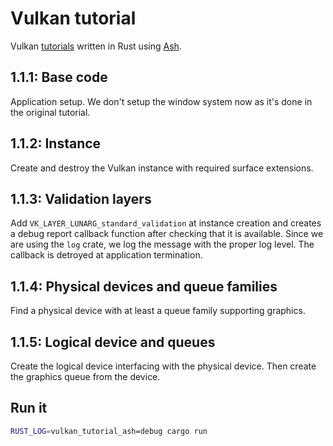 # Vulkan tutorial

Vulkan [tutorials][0] written in Rust using [Ash][1].

## 1.1.1: Base code

Application setup. We don't setup the window system now as it's done in 
the original tutorial.

## 1.1.2: Instance

Create and destroy the Vulkan instance with required surface extensions.

## 1.1.3: Validation layers

Add `VK_LAYER_LUNARG_standard_validation` at instance creation and creates
a debug report callback function after checking that it is available. 
Since we are using the `log` crate, we log the message with the proper log level.
The callback is detroyed at application termination.

## 1.1.4: Physical devices and queue families

Find a physical device with at least a queue family supporting graphics.

## 1.1.5: Logical device and queues

Create the logical device interfacing with the physical device. Then create
the graphics queue from the device.

## Run it

```sh
RUST_LOG=vulkan_tutorial_ash=debug cargo run
```

[0]: https://vulkan-tutorial.com/Introduction
[1]: https://github.com/MaikKlein/ash
